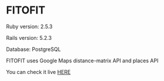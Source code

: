 # FITOFIT

Ruby version: 2.5.3

Rails version: 5.2.3

Database: PostgreSQL

FITOFIT uses Google Maps distance-matrix API and places API

You can check it live [HERE](https://myfitofit.herokuapp.com)
